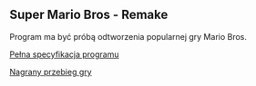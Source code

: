 ## Super Mario Bros - Remake
Program ma być próbą odtworzenia popularnej gry Mario Bros.

[Pełna specyfikacja programu](https://www.dropbox.com/s/2ip07a7kio955eo/Specyfikacja%5BMario%5D.pdf?dl=0)

[Nagrany przebieg gry](https://www.youtube.com/watch?v=RgR-Ih6wd84)



